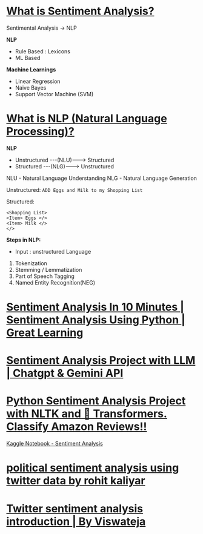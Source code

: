 # [What is Sentiment Analysis?](https://www.youtube.com/watch?v=5HQCNAsSO-s "What is Sentiment Analysis?")

Sentimental Analysis -> NLP

**NLP**
- Rule Based : Lexicons
- ML Based 

**Machine Learnings**
- Linear Regression
- Naive Bayes
- Support Vector Machine (SVM)


# [What is NLP (Natural Language Processing)?](https://www.youtube.com/watch?v=fLvJ8VdHLA0&t=509s "What is NLP (Natural Language Processing)?")

**NLP**
- Unstructured ---(NLU)---> Structured
- Structured ---(NLG)---> Unstructured

NLU - Natural Language Understanding
NLG - Natural Language Generation

Unstructured:
`ADD Eggs and Milk to my Shopping List`

Structured:
```
<Shopping List>
<Item> Eggs </>
<Item> Milk </>
</>
```

**Steps in NLP:**
- Input : unstructured Language
1. Tokenization
2. Stemming / Lemmatization
3. Part of Speech Tagging
4. Named Entity Recognition(NEG)
# [Sentiment Analysis In 10 Minutes | Sentiment Analysis Using Python | Great Learning](https://www.youtube.com/watch?v=Ao4-ZIPOGJI "Sentiment Analysis In 10 Minutes | Sentiment Analysis Using Python | Great Learning")

# [Sentiment Analysis Project with LLM | Chatgpt & Gemini API](https://www.youtube.com/watch?v=3z0a3Ymwj1k&t=140s "Sentiment Analysis Project with LLM | Chatgpt & Gemini API")

# [Python Sentiment Analysis Project with NLTK and 🤗 Transformers. Classify Amazon Reviews!!](https://www.youtube.com/watch?v=QpzMWQvxXWk&t=1517s "Python Sentiment Analysis Project with NLTK and 🤗 Transformers. Classify Amazon Reviews!!")

[Kaggle Notebook - Sentiment Analysis](https://www.kaggle.com/code/robikscube/sentiment-analysis-python-youtube-tutorial)


# [political sentiment analysis using twitter data by rohit kaliyar](https://www.youtube.com/watch?v=L4DIW6fz5XY&t=639s "political sentiment analysis using twitter data by rohit  kaliyar")

# [Twitter sentiment analysis introduction | By Viswateja](https://www.youtube.com/watch?v=G0fIxh2yTbI&t=376s "Twitter sentiment analysis introduction  | By Viswateja")
